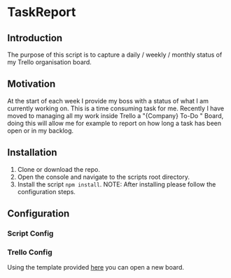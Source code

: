 # TaskReport

## Introduction
The purpose of this script is to capture a daily / weekly / monthly status of my Trello organisation board. 

## Motivation
At the start of each week I provide my boss with a status of what I am currently working on. This is a time consuming task for me. Recently I have moved to managing all my work inside Trello a "{Company} To-Do " Board, doing this will allow me for example to report on how long a task has been open or in my backlog.

## Installation
1. Clone or download the repo.
2. Open the console and navigate to the scripts root directory.
3. Install the script `npm install`.
NOTE: After installing please follow the configuration steps.

## Configuration

### Script Config

### Trello Config
Using the template provided [here](https://trello.com) you can open a new board.